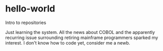 # hello-world
Intro to repositories

Just learning the system. All the news about COBOL and the apparently recurring issue surrounding retiring mainframe programmers sparked my interest. I don't know how to code yet, consider me a newb.
